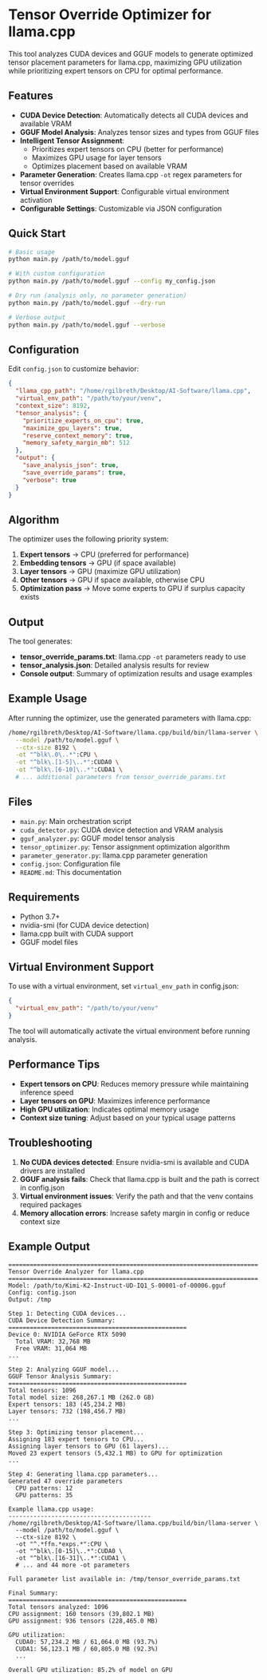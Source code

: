 # Tensor Override Optimizer for llama.cpp

This tool analyzes CUDA devices and GGUF models to generate optimized tensor placement parameters for llama.cpp, maximizing GPU utilization while prioritizing expert tensors on CPU for optimal performance.

## Features

- **CUDA Device Detection**: Automatically detects all CUDA devices and available VRAM
- **GGUF Model Analysis**: Analyzes tensor sizes and types from GGUF files
- **Intelligent Tensor Assignment**: 
  - Prioritizes expert tensors on CPU (better for performance)
  - Maximizes GPU usage for layer tensors
  - Optimizes placement based on available VRAM
- **Parameter Generation**: Creates llama.cpp `-ot` regex parameters for tensor overrides
- **Virtual Environment Support**: Configurable virtual environment activation
- **Configurable Settings**: Customizable via JSON configuration

## Quick Start

```bash
# Basic usage
python main.py /path/to/model.gguf

# With custom configuration
python main.py /path/to/model.gguf --config my_config.json

# Dry run (analysis only, no parameter generation)
python main.py /path/to/model.gguf --dry-run

# Verbose output
python main.py /path/to/model.gguf --verbose
```

## Configuration

Edit `config.json` to customize behavior:

```json
{
  "llama_cpp_path": "/home/rgilbreth/Desktop/AI-Software/llama.cpp",
  "virtual_env_path": "/path/to/your/venv",
  "context_size": 8192,
  "tensor_analysis": {
    "prioritize_experts_on_cpu": true,
    "maximize_gpu_layers": true,
    "reserve_context_memory": true,
    "memory_safety_margin_mb": 512
  },
  "output": {
    "save_analysis_json": true,
    "save_override_params": true,
    "verbose": true
  }
}
```

## Algorithm

The optimizer uses the following priority system:

1. **Expert tensors** → CPU (preferred for performance)
2. **Embedding tensors** → GPU (if space available)
3. **Layer tensors** → GPU (maximize GPU utilization)
4. **Other tensors** → GPU if space available, otherwise CPU
5. **Optimization pass** → Move some experts to GPU if surplus capacity exists

## Output

The tool generates:

- **tensor_override_params.txt**: llama.cpp `-ot` parameters ready to use
- **tensor_analysis.json**: Detailed analysis results for review
- **Console output**: Summary of optimization results and usage examples

## Example Usage

After running the optimizer, use the generated parameters with llama.cpp:

```bash
/home/rgilbreth/Desktop/AI-Software/llama.cpp/build/bin/llama-server \
  --model /path/to/model.gguf \
  --ctx-size 8192 \
  -ot "^blk\.0\..*":CPU \
  -ot "^blk\.[1-5]\..*":CUDA0 \
  -ot "^blk\.[6-10]\..*":CUDA1 \
  # ... additional parameters from tensor_override_params.txt
```

## Files

- `main.py`: Main orchestration script
- `cuda_detector.py`: CUDA device detection and VRAM analysis
- `gguf_analyzer.py`: GGUF model tensor analysis
- `tensor_optimizer.py`: Tensor assignment optimization algorithm
- `parameter_generator.py`: llama.cpp parameter generation
- `config.json`: Configuration file
- `README.md`: This documentation

## Requirements

- Python 3.7+
- nvidia-smi (for CUDA device detection)
- llama.cpp built with CUDA support
- GGUF model files

## Virtual Environment Support

To use with a virtual environment, set `virtual_env_path` in config.json:

```json
{
  "virtual_env_path": "/path/to/your/venv"
}
```

The tool will automatically activate the virtual environment before running analysis.

## Performance Tips

- **Expert tensors on CPU**: Reduces memory pressure while maintaining inference speed
- **Layer tensors on GPU**: Maximizes inference performance
- **High GPU utilization**: Indicates optimal memory usage
- **Context size tuning**: Adjust based on your typical usage patterns

## Troubleshooting

1. **No CUDA devices detected**: Ensure nvidia-smi is available and CUDA drivers are installed
2. **GGUF analysis fails**: Check that llama.cpp is built and the path is correct in config.json
3. **Virtual environment issues**: Verify the path and that the venv contains required packages
4. **Memory allocation errors**: Increase safety margin in config or reduce context size

## Example Output

```
======================================================================
Tensor Override Analyzer for llama.cpp
======================================================================
Model: /path/to/Kimi-K2-Instruct-UD-IQ1_S-00001-of-00006.gguf
Config: config.json
Output: /tmp

Step 1: Detecting CUDA devices...
CUDA Device Detection Summary:
==================================================
Device 0: NVIDIA GeForce RTX 5090
  Total VRAM: 32,768 MB
  Free VRAM: 31,064 MB
...

Step 2: Analyzing GGUF model...
GGUF Tensor Analysis Summary:
==================================================
Total tensors: 1096
Total model size: 268,267.1 MB (262.0 GB)
Expert tensors: 183 (45,234.2 MB)
Layer tensors: 732 (198,456.7 MB)
...

Step 3: Optimizing tensor placement...
Assigning 183 expert tensors to CPU...
Assigning layer tensors to GPU (61 layers)...
Moved 23 expert tensors (5,432.1 MB) to GPU for optimization
...

Step 4: Generating llama.cpp parameters...
Generated 47 override parameters
  CPU patterns: 12
  GPU patterns: 35

Example llama.cpp usage:
----------------------------------------
/home/rgilbreth/Desktop/AI-Software/llama.cpp/build/bin/llama-server \
  --model /path/to/model.gguf \
  --ctx-size 8192 \
  -ot "^.*ffn.*exps.*":CPU \
  -ot "^blk\.[0-15]\..*":CUDA0 \
  -ot "^blk\.[16-31]\..*":CUDA1 \
  # ... and 44 more -ot parameters

Full parameter list available in: /tmp/tensor_override_params.txt

Final Summary:
==================================================
Total tensors analyzed: 1096
CPU assignment: 160 tensors (39,802.1 MB)
GPU assignment: 936 tensors (228,465.0 MB)

GPU utilization:
  CUDA0: 57,234.2 MB / 61,064.0 MB (93.7%)
  CUDA1: 56,123.1 MB / 60,805.0 MB (92.3%)
  ...

Overall GPU utilization: 85.2% of model on GPU
```